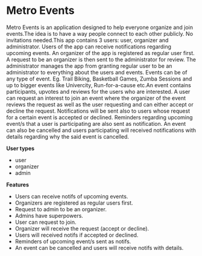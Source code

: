# Metro Events

Metro Events is an application designed to help everyone organize and join events.The idea is to have a way people connect to each other publicly. No invitations needed.This app contains 3 users: user, organizer and administrator. Users of the app can receive notifications regarding upcoming events. An organizer of the app is registered as regular user first. A request to be an organizer is then sent to the administrator for review. The administrator manages the app from granting regular user to be an administrator to everything about the users and events. Events can be of any type of event. Eg. Trail Biking, Basketball Games, Zumba Sessions and up to bigger events like Univercity, Run-for-a-cause etc.An event contains participants, upvotes and reviews for the users who are interested. A user can request an interest to join an event where the organizer of the event reviews the request as well as the user requesting and can either accept or decline the request. Notifications will be sent also to users whose request for a certain event is accepted or declined. Reminders regarding upcoming event/s that a user is participating are also sent as notification. An event can also be cancelled and users participating will received notifications with details regarding why the said event is cancelled.

**User types**

- user
- organizer
- admin

**Features**

- Users can receive notifs of upcoming events.
- Organizers are registered as regular users first.
- Request to admin to be an organizer.
- Admins have superpowers.
- User can request to join.
- Organizer will receive the request (accept or decline).
- Users will received notifs if accepted or declined.
- Reminders of upcoming event/s sent as notifs.
- An event can be cancelled and users will receive notifs with details.
